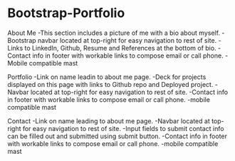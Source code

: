 # Bootstrap-Portfolio
About Me 
-This section includes a picture of me with a bio about myself.
-Bootstrap navbar located at top-right for easy navigation to rest of site.
-Links to LinkedIn, Github, Resume and References at the bottom of bio.
-Contact info in footer with workable links to compose email or call phone.
-Mobile compatible mast

Portfolio
-Link on name leadin to about me page.
-Deck for projects displayed on this page with links to Github repo and Deployed project.
-Navbar located at top-right for easy navigation to rest of site.
-Contact info in footer with workable links to compose email or call phone.
-mobile compatible mast

Contact
-Link on name leading to about me page.
-Navbar located at top-right for easy navigation to rest of site.
-Input fields to submit contact info can be filled out and submitted using submit button.
-Contact info in footer with workable links to compose email or call phone.
-mobile compatible mast
